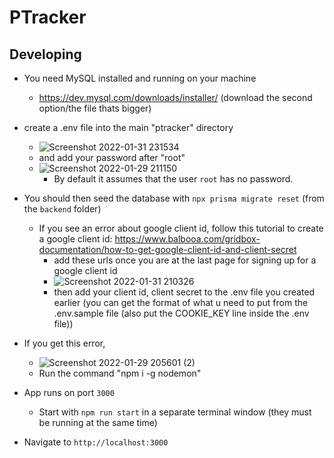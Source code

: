 # PTracker

## Developing

- You need MySQL installed and running on your machine
  - https://dev.mysql.com/downloads/installer/ (download the second option/the file thats bigger)
- create a .env file into the main "ptracker" directory
  - ![Screenshot 2022-01-31 231534](https://user-images.githubusercontent.com/77702776/151927088-a84384fb-cc0f-49e6-9d5c-21ac3fd64078.png)
  - and add your password after "root"
  - ![Screenshot 2022-01-29 211150](https://user-images.githubusercontent.com/77702776/151687551-8560152e-aedc-4d8e-a3dc-5c9becf17037.png)
      -  By default it assumes that the user `root` has no password.
- You should then seed the database with `npx prisma migrate reset` (from the `backend` folder)
  - If you see an error about google client id, follow this tutorial to create a google client id: https://www.balbooa.com/gridbox-documentation/how-to-get-google-client-id-and-client-secret
    -  add these urls once you are at the last page for signing up for a google client id
    -  ![Screenshot 2022-01-31 210326](https://user-images.githubusercontent.com/77702776/151915311-1d54ac6b-aa47-46c0-90aa-f1a3962dafdc.png)
    - then add your client id, client secret to the .env file you created earlier (you can get the format of what u need to put from the .env.sample file (also put the COOKIE_KEY line inside the .env file))
- If you get this error,
  - ![Screenshot 2022-01-29 205601 (2)](https://user-images.githubusercontent.com/77702776/151693097-b9dc098e-88be-4c22-89b7-ece91616aad3.png)
  - Run the command "npm i -g nodemon"  

- App runs on port `3000`
  - Start with `npm run start` in a separate terminal window (they must be running at the same time)

- Navigate to `http://localhost:3000`
